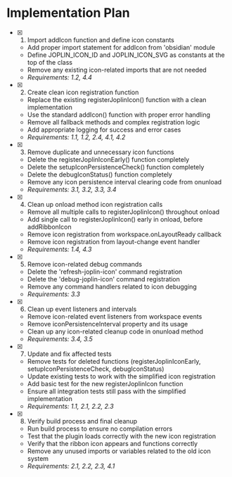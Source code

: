 # Implementation Plan

- [x] 1. Import addIcon function and define icon constants
  - Add proper import statement for addIcon from 'obsidian' module
  - Define JOPLIN_ICON_ID and JOPLIN_ICON_SVG as constants at the top of the class
  - Remove any existing icon-related imports that are not needed
  - _Requirements: 1.2, 4.4_

- [x] 2. Create clean icon registration function
  - Replace the existing registerJoplinIcon() function with a clean implementation
  - Use the standard addIcon() function with proper error handling
  - Remove all fallback methods and complex registration logic
  - Add appropriate logging for success and error cases
  - _Requirements: 1.1, 1.2, 2.4, 4.1, 4.2_

- [x] 3. Remove duplicate and unnecessary icon functions
  - Delete the registerJoplinIconEarly() function completely
  - Delete the setupIconPersistenceCheck() function completely
  - Delete the debugIconStatus() function completely
  - Remove any icon persistence interval clearing code from onunload
  - _Requirements: 3.1, 3.2, 3.3, 3.4_

- [x] 4. Clean up onload method icon registration calls
  - Remove all multiple calls to registerJoplinIcon() throughout onload
  - Add single call to registerJoplinIcon() early in onload, before addRibbonIcon
  - Remove icon registration from workspace.onLayoutReady callback
  - Remove icon registration from layout-change event handler
  - _Requirements: 1.4, 4.3_

- [x] 5. Remove icon-related debug commands
  - Delete the 'refresh-joplin-icon' command registration
  - Delete the 'debug-joplin-icon' command registration
  - Remove any command handlers related to icon debugging
  - _Requirements: 3.3_

- [x] 6. Clean up event listeners and intervals
  - Remove icon-related event listeners from workspace events
  - Remove iconPersistenceInterval property and its usage
  - Clean up any icon-related cleanup code in onunload method
  - _Requirements: 3.4, 3.5_

- [x] 7. Update and fix affected tests
  - Remove tests for deleted functions (registerJoplinIconEarly, setupIconPersistenceCheck, debugIconStatus)
  - Update existing tests to work with the simplified icon registration
  - Add basic test for the new registerJoplinIcon function
  - Ensure all integration tests still pass with the simplified implementation
  - _Requirements: 1.1, 2.1, 2.2, 2.3_

- [x] 8. Verify build process and final cleanup
  - Run build process to ensure no compilation errors
  - Test that the plugin loads correctly with the new icon registration
  - Verify that the ribbon icon appears and functions correctly
  - Remove any unused imports or variables related to the old icon system
  - _Requirements: 2.1, 2.2, 2.3, 4.1_